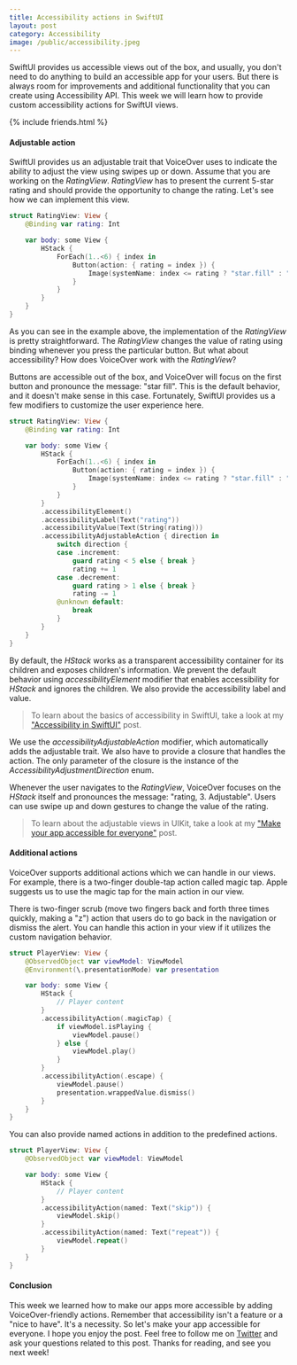 ```yaml
---
title: Accessibility actions in SwiftUI
layout: post
category: Accessibility
image: /public/accessibility.jpeg
---
```


SwiftUI provides us accessible views out of the box, and usually, you don't need to do anything to build an accessible app for your users. But there is always room for improvements and additional functionality that you can create using Accessibility API. This week we will learn how to provide custom accessibility actions for SwiftUI views.

{% include friends.html %}

#### Adjustable action
SwiftUI provides us an adjustable trait that VoiceOver uses to indicate the ability to adjust the view using swipes up or down. Assume that you are working on the *RatingView*. *RatingView* has to present the current 5-star rating and should provide the opportunity to change the rating. Let's see how we can implement this view.

```swift
struct RatingView: View {
    @Binding var rating: Int

    var body: some View {
        HStack {
            ForEach(1..<6) { index in
                Button(action: { rating = index }) {
                    Image(systemName: index <= rating ? "star.fill" : "star")
                }
            }
        }
    }
}
```

As you can see in the example above, the implementation of the *RatingView* is pretty straightforward. The *RatingView* changes the value of rating using binding whenever you press the particular button. But what about accessibility? How does VoiceOver work with the *RatingView*?

Buttons are accessible out of the box, and VoiceOver will focus on the first button and pronounce the message: "star fill". This is the default behavior, and it doesn't make sense in this case. Fortunately, SwiftUI provides us a few modifiers to customize the user experience here.

```swift
struct RatingView: View {
    @Binding var rating: Int

    var body: some View {
        HStack {
            ForEach(1..<6) { index in
                Button(action: { rating = index }) {
                    Image(systemName: index <= rating ? "star.fill" : "star")
                }
            }
        }
        .accessibilityElement()
        .accessibilityLabel(Text("rating"))
        .accessibilityValue(Text(String(rating)))
        .accessibilityAdjustableAction { direction in
            switch direction {
            case .increment:
                guard rating < 5 else { break }
                rating += 1
            case .decrement:
                guard rating > 1 else { break }
                rating -= 1
            @unknown default:
                break
            }
        }
    }
}
```

By default, the *HStack* works as a transparent accessibility container for its children and exposes children's information. We prevent the default behavior using *accessibilityElement* modifier that enables accessibility for *HStack* and ignores the children. We also provide the accessibility label and value.

> To learn about the basics of accessibility in SwiftUI, take a look at my ["Accessibility in SwiftUI"](/2019/09/10/accessibility-in-swiftui/) post.

We use the *accessibilityAdjustableAction* modifier, which automatically adds the adjustable trait. We also have to provide a closure that handles the action. The only parameter of the closure is the instance of the *AccessibilityAdjustmentDirection* enum.

Whenever the user navigates to the *RatingView*, VoiceOver focuses on the *HStack* itself and pronounces the message: "rating, 3. Adjustable". Users can use swipe up and down gestures to change the value of the rating.

> To learn about the adjustable views in UIKit, take a look at my ["Make your app accessible for everyone"](/2018/07/09/make-your-app-accessible-for-everyone/) post.

#### Additional actions
VoiceOver supports additional actions which we can handle in our views. For example, there is a two-finger double-tap action called magic tap. Apple suggests us to use the magic tap for the main action in our view.

There is two-finger scrub (move two fingers back and forth three times quickly, making a "z") action that users do to go back in the navigation or dismiss the alert. You can handle this action in your view if it utilizes the custom navigation behavior.

```swift
struct PlayerView: View {
    @ObservedObject var viewModel: ViewModel
    @Environment(\.presentationMode) var presentation

    var body: some View {
        HStack {
            // Player content
        }
        .accessibilityAction(.magicTap) {
            if viewModel.isPlaying {
                viewModel.pause()
            } else {
                viewModel.play()
            }
        }
        .accessibilityAction(.escape) {
            viewModel.pause()
            presentation.wrappedValue.dismiss()
        }
    }
}
```

You can also provide named actions in addition to the predefined actions.

```swift
struct PlayerView: View {
    @ObservedObject var viewModel: ViewModel

    var body: some View {
        HStack {
            // Player content
        }
        .accessibilityAction(named: Text("skip")) {
            viewModel.skip()
        }
        .accessibilityAction(named: Text("repeat")) {
            viewModel.repeat()
        }
    }
}
```

#### Conclusion
This week we learned how to make our apps more accessible by adding VoiceOver-friendly actions. Remember that accessibility isn't a feature or a "nice to have". It's a necessity. So let's make your app accessible for everyone. I hope you enjoy the post. Feel free to follow me on [Twitter](https://twitter.com/mecid) and ask your questions related to this post. Thanks for reading, and see you next week!